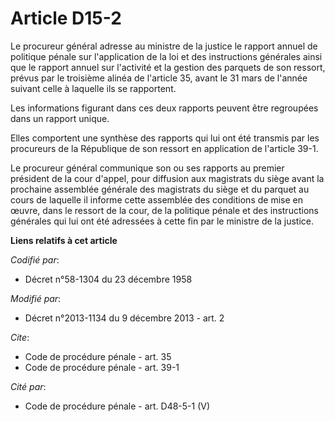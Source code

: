 # Article D15-2

Le procureur général adresse au ministre de la justice le rapport annuel de politique pénale sur l'application de la loi et
des instructions générales ainsi que le rapport annuel sur l'activité et la gestion des parquets de son ressort, prévus par
le troisième alinéa de l'article 35, avant le 31 mars de l'année suivant celle à laquelle ils se rapportent. 

Les informations figurant dans ces deux rapports peuvent être regroupées dans un rapport unique. 

Elles comportent une synthèse des rapports qui lui ont été transmis par les procureurs de la République de son ressort en
application de l'article 39-1. 

Le procureur général communique son ou ses rapports au premier président de la cour d'appel, pour diffusion aux magistrats du
siège avant la prochaine assemblée générale des magistrats du siège et du parquet au cours de laquelle il informe cette
assemblée des conditions de mise en œuvre, dans le ressort de la cour, de la politique pénale et des instructions générales
qui lui ont été adressées à cette fin par le ministre de la justice.

**Liens relatifs à cet article**

_Codifié par_:

  - Décret n°58-1304 du 23 décembre 1958

_Modifié par_:

  - Décret n°2013-1134 du 9 décembre 2013 - art. 2

_Cite_:

  - Code de procédure pénale - art. 35
  - Code de procédure pénale - art. 39-1

_Cité par_:

  - Code de procédure pénale - art. D48-5-1 (V)

